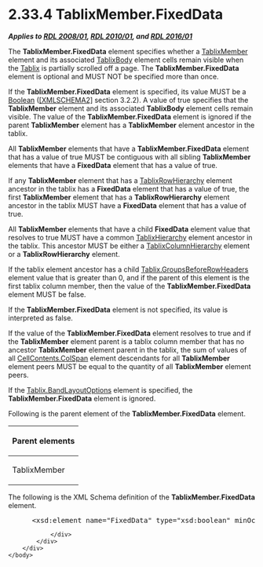 <html dir="LTR" xmlns:mshelp="http://msdn.microsoft.com/mshelp" xmlns:ddue="http://ddue.schemas.microsoft.com/authoring/2003/5" xmlns:xlink="http://www.w3.org/1999/xlink" xmlns:tool="http://www.microsoft.com/tooltip">
    <head>
        <meta http-equiv="Content-Type" content="text/html; CHARSET=utf-8"></meta>
        <meta name="save" content="history"></meta>
        <title>2.33.4 TablixMember.FixedData</title>
        <xml>
            <mshelp:toctitle title="2.33.4 TablixMember.FixedData"></mshelp:toctitle>
            <mshelp:rltitle title="[MS-RDL]: TablixMember.FixedData"></mshelp:rltitle>
            <mshelp:keyword index="A" term="c56879ce-2ad7-48bd-83c5-44d74a9ea543"></mshelp:keyword>
            <mshelp:attr name="DCSext.ContentType" value="open specification"></mshelp:attr>
            <mshelp:attr name="AssetID" value="c56879ce-2ad7-48bd-83c5-44d74a9ea543"></mshelp:attr>
            <mshelp:attr name="TopicType" value="kbRef"></mshelp:attr>
            <mshelp:attr name="DCSext.Title" value="[MS-RDL]: TablixMember.FixedData" />
        </xml>
    </head>
    <body>
        <div id="header">
            <h1 class="heading">2.33.4 TablixMember.FixedData</h1>
        </div>
        <div id="mainSection">
            <div id="mainBody">
                <div id="allHistory" class="saveHistory"></div>
                <div id="sectionSection0" class="section" name="collapseableSection">
                    

<p><b><i>Applies to </i></b><a href="1e855f94-4617-47e4-b89e-0856c6cb420f.md"><b><i>RDL 2008/01</i></b></a><b><i>,
</i></b><a href="3428e690-a348-4ec7-8a6a-8efb42d2cdee.md"><b><i>RDL 2010/01</i></b></a><b><i>,
and </i></b><a href="52ce3983-2bfc-4e72-9359-42aaf5fe4509.md"><b><i>RDL 2016/01</i></b></a></p>

<p>The <b>TablixMember.FixedData</b> element specifies whether
a <a href="1d8a9691-b173-4e24-9ea9-1f486bc824fd.md">TablixMember</a> element
and its associated <a href="3a4ea889-ce18-43be-940c-2dede59ea640.md">TablixBody</a>
element cells remain visible when the <a href="e42fb86e-799a-4202-8845-ac38831efccb.md">Tablix</a> is partially
scrolled off a page. The <b>TablixMember.FixedData</b> element is optional and
MUST NOT be specified more than once.</p>

<p>If the <b>TablixMember.FixedData</b> element is specified,
its value MUST be a <a href="4802fa14-3619-43fa-9898-3acab160a24c.md">Boolean</a>
(<a href="https://go.microsoft.com/fwlink/?LinkId=90610">[XMLSCHEMA2]</a>
section 3.2.2). A value of true specifies that the <b>TablixMember</b> element
and its associated <b>TablixBody</b> element cells remain visible. The value of
the <b>TablixMember.FixedData</b> element is ignored if the parent <b>TablixMember</b>
element has a <b>TablixMember</b> element ancestor in the tablix.</p>

<p>All <b>TablixMember</b> elements that have a <b>TablixMember.FixedData</b>
element that has a value of true MUST be contiguous with all sibling <b>TablixMember</b>
elements that have a <b>FixedData</b> element that has a value of true.</p>

<p>If any <b>TablixMember</b> element that has a <a href="08a188d7-05bd-43b8-8d23-11568db8949b.md">TablixRowHierarchy</a> element
ancestor in the tablix has a <b>FixedData</b> element that has a value of true,
the first <b>TablixMember</b> element that has a <b>TablixRowHierarchy</b>
element ancestor in the tablix MUST have a <b>FixedData</b> element that has a
value of true.</p>

<p>All <b>TablixMember</b> elements that have a child <b>FixedData</b>
element value that resolves to true MUST have a common <a href="b1343a7c-2bbf-414a-a498-2195e45d3bb5.md">TablixHierarchy</a> element
ancestor in the tablix. This ancestor MUST be either a <a href="4f5c9261-6652-41b2-81cc-3f6423ce0dbb.md">TablixColumnHierarchy</a>
element or a <b>TablixRowHierarchy</b> element. </p>

<p>If the tablix element ancestor has a child <a href="331a80e6-fd9f-4e64-87ac-aea39797a718.md">Tablix.GroupsBeforeRowHeaders</a>
element value that is greater than 0, and if the parent of this element is the
first tablix column member, then the value of the <b>TablixMember.FixedData</b>
element MUST be false.</p>

<p>If the <b>TablixMember.FixedData</b> element is not
specified, its value is interpreted as false.</p>

<p>If the value of the <b>TablixMember.FixedData</b> element
resolves to true and if the <b>TablixMember</b> element parent is a tablix
column member that has no ancestor <b>TablixMember</b> element parent in the
tablix, the sum of values of all <a href="3ffb0387-2dd7-4b21-b36d-6df8fd0a0887.md">CellContents.ColSpan</a> element
descendants for all <b>TablixMember</b> element peers MUST be equal to the
quantity of all <b>TablixMember</b> element peers.</p>

<p>If the <a href="aa3763a2-4b3a-4cab-9296-15da99211923.md">Tablix.BandLayoutOptions</a>
element is specified, the <b>TablixMember.FixedData</b> element is ignored.</p>

<p>Following is the parent element of the <b>TablixMember.FixedData</b>
element.</p>

<table>
 <thead>
  <tr>
   <th>
   <p>Parent elements</p>
   </th>
  </tr>
 </thead>
 <tr>
  <td>
  <p>TablixMember</p>
  </td>
 </tr>
</table>

<p>The following is the XML Schema definition of the <b>TablixMember.FixedData</b>
element.</p>

<dl>
<dd>
<div><pre> &lt;xsd:element name=&quot;FixedData&quot; type=&quot;xsd:boolean&quot; minOccurs=&quot;0&quot; maxOccurs=&quot;1&quot; /&gt;
</pre></div>
</dd></dl>


                </div>
            </div>
        </div>
    </body>
</html>